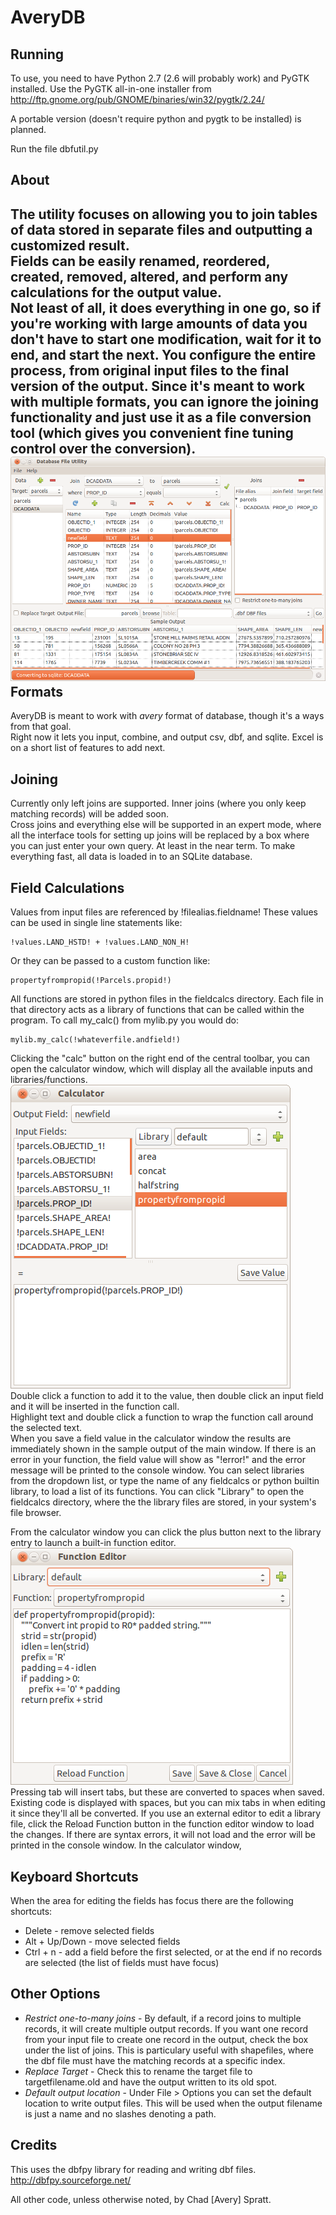 AveryDB
======= 
Running
-------
To use, you need to have Python 2.7 (2.6 will probably work) and PyGTK installed.
Use the PyGTK all-in-one installer from http://ftp.gnome.org/pub/GNOME/binaries/win32/pygtk/2.24/

A portable version (doesn't require python and pygtk to be installed) is planned.

Run the file dbfutil.py

About
-----
The utility focuses on allowing you to join tables of data stored in separate files and outputting a customized result.  
Fields can be easily renamed, reordered, created, removed, altered, and perform any calculations for the output value.  
Not least of all, it does everything in one go, so if you're working with large amounts of data you don't have to start
one modification, wait for it to end, and start the next. You configure the entire process, from original input files to
the final version of the output.
Since it's meant to work with multiple formats, you can ignore the joining functionality and just use it as a file 
conversion tool (which gives you convenient fine tuning control over the conversion).
![Alt text](/screenshots/main_window.png "Main Window")
Formats
-------
AveryDB is meant to work with _avery_ format of database, though it's a ways from that goal.  
Right now it lets you input, combine, and output csv, dbf, and sqlite. Excel is on a short list of features to add next.

Joining
-------
Currently only left joins are supported. Inner joins (where you only keep matching records) will be added soon.  
Cross joins and everything else will be supported in an expert mode, where all the interface tools for setting
up joins will be replaced by a box where you can just enter your own query. At least in the near term. To make
everything fast, all data is loaded in to an SQLite database. 

Field Calculations
------------------
Values from input files are referenced by !filealias.fieldname!
These values can be used in single line statements like:

    !values.LAND_HSTD! + !values.LAND_NON_H!
    
Or they can be passed to a custom function like:

    propertyfrompropid(!Parcels.propid!)
    
All functions are stored in python files in the fieldcalcs directory. Each file in that directory acts as a
library of functions that can be called within the program. To call my_calc() from mylib.py you would do:

    mylib.my_calc(!whateverfile.andfield!)
    
Clicking the "calc" button on the right end of the central toolbar, you can open the calculator window, which
will display all the available inputs and libraries/functions.  
![Alt text](/screenshots/calculator.png "Calculator")  
Double click a function to add it to the value, then double click an input field and it will be inserted in
the function call.  
Highlight text and double click a function to wrap the function call around the selected text.  
When you save a field value in the calculator window the results are immediately shown in the sample output
of the main window. If there is an error in your function, the field value will show as "!error!" and the error
message will be printed to the console window.
You can select libraries from the dropdown list, or type the name of any fieldcalcs or python builtin library,
to load a list of its functions.
You can click "Library" to open the fieldcalcs directory, where the the library files are stored, in your system's
file browser.

From the calculator window you can click the plus button next to the library entry to launch a built-in function
editor.  
![Alt text](/screenshots/function_editor.png "Function Editor")  
Pressing tab will insert tabs, but these are converted to spaces when saved. Existing code is displayed with spaces,
but you can mix tabs in when editing it since they'll all be converted.
If you use an external editor to edit a library file, click the Reload Function button in the function editor window to
load the changes. If there are syntax errors, it will not load and the error will be printed in the console window.
In the calculator window, 

Keyboard Shortcuts
------------------
When the area for editing the fields has focus there are the following shortcuts:
* Delete - remove selected fields
* Alt + Up/Down - move selected fields
* Ctrl + n - add a field before the first selected, or at the end if no records are selected (the list of fields
must have focus)

Other Options
-------------
* *Restrict one-to-many joins* - By default, if a record joins to multiple records, it will create multiple output
records. If you want one record from your input file to create one record in the output, check the box under the
list of joins. This is particulary useful with shapefiles, where the dbf file must have the matching records at a
specific index.
* *Replace Target* - Check this to rename the target file to targetfilename.old and have the output written to its old spot.
* *Default output location* - Under File > Options you can set the default location to write output files. This will be
used when the output filename is just a name and no slashes denoting a path.

Credits
-------
This uses the dbfpy library for reading and writing dbf files.
http://dbfpy.sourceforge.net/

All other code, unless otherwise noted, by Chad [Avery] Spratt.
